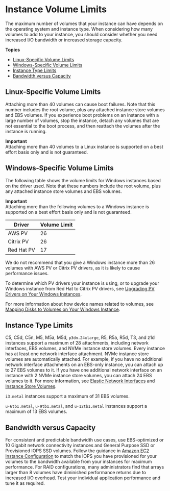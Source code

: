 # Instance Volume Limits<a name="volume_limits"></a>

The maximum number of volumes that your instance can have depends on the operating system and instance type\. When considering how many volumes to add to your instance, you should consider whether you need increased I/O bandwidth or increased storage capacity\.

**Topics**
+ [Linux\-Specific Volume Limits](#linux-specific-volume-limits)
+ [Windows\-Specific Volume Limits](#windows-specific-volume-limits)
+ [Instance Type Limits](#instance-type-volume-limits)
+ [Bandwidth versus Capacity](#storage-bandwidth)

## Linux\-Specific Volume Limits<a name="linux-specific-volume-limits"></a>

Attaching more than 40 volumes can cause boot failures\. Note that this number includes the root volume, plus any attached instance store volumes and EBS volumes\. If you experience boot problems on an instance with a large number of volumes, stop the instance, detach any volumes that are not essential to the boot process, and then reattach the volumes after the instance is running\.

**Important**  
Attaching more than 40 volumes to a Linux instance is supported on a best effort basis only and is not guaranteed\.

## Windows\-Specific Volume Limits<a name="windows-specific-volume-limits"></a>

The following table shows the volume limits for Windows instances based on the driver used\. Note that these numbers include the root volume, plus any attached instance store volumes and EBS volumes\.

**Important**  
Attaching more than the following volumes to a Windows instance is supported on a best effort basis only and is not guaranteed\.


| Driver | Volume Limit | 
| --- | --- | 
|  AWS PV  |  26  | 
|  Citrix PV  |  26  | 
|  Red Hat PV  |  17  | 

We do not recommend that you give a Windows instance more than 26 volumes with AWS PV or Citrix PV drivers, as it is likely to cause performance issues\.

To determine which PV drivers your instance is using, or to upgrade your Windows instance from Red Hat to Citrix PV drivers, see [Upgrading PV Drivers on Your Windows Instances](Upgrading_PV_drivers.md)\.

For more information about how device names related to volumes, see [Mapping Disks to Volumes on Your Windows Instance](ec2-windows-volumes.md)\.

## Instance Type Limits<a name="instance-type-volume-limits"></a>

C5, C5d, C5n, M5, M5a, M5d, `p3dn.24xlarge`, R5, R5a, R5d, T3, and z1d instances support a maximum of 28 attachments, including network interfaces, EBS volumes, and NVMe instance store volumes\. Every instance has at least one network interface attachment\. NVMe instance store volumes are automatically attached\. For example, if you have no additional network interface attachments on an EBS\-only instance, you can attach up to 27 EBS volumes to it\. If you have one additional network interface on an instance with 2 NVMe instance store volumes, you can attach 24 EBS volumes to it\. For more information, see [Elastic Network Interfaces](using-eni.md) and [Instance Store Volumes](InstanceStorage.md#instance-store-volumes)\.

`i3.metal` instances support a maximum of 31 EBS volumes\.

`u-6tb1.metal`, `u-9tb1.metal`, and `u-12tb1.metal` instances support a maximum of 13 EBS volumes\.

## Bandwidth versus Capacity<a name="storage-bandwidth"></a>

For consistent and predictable bandwidth use cases, use EBS\-optimized or 10 Gigabit network connectivity instances and General Purpose SSD or Provisioned IOPS SSD volumes\. Follow the guidance in [Amazon EC2 Instance Configuration](ebs-ec2-config.md) to match the IOPS you have provisioned for your volumes to the bandwidth available from your instances for maximum performance\. For RAID configurations, many administrators find that arrays larger than 8 volumes have diminished performance returns due to increased I/O overhead\. Test your individual application performance and tune it as required\.